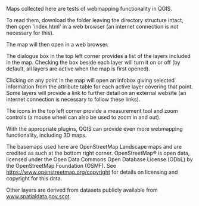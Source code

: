 Maps collected here are tests of webmapping functionality in QGIS. 

To read them, download the folder leaving the directory structure intact, then open 'index.html' in a web browser (an internet connection is not necessary for this). 

The map will then open in a web browser. 

The dialogue box in the top left corner provides a list of the layers included in the map. Checking the box beside each layer will turn it on or off (by default, all layers are active when the map is first opened). 

Clicking on any point in the map will open an infobox giving selected information from the attribute table for each active layer covering that point. Some layers will provide a link to further detail on an external website (an internet connection is necessary to follow these links). 

The icons in the top left corner provide a measurement tool and zoom controls (a mouse wheel can also be used to zoom in and out). 

With the appropriate plugins, QGIS can provide even more webmapping functionality, including 3D maps.

The basemaps used here are OpenStreetMap Landscape maps and are credited as such at the bottom right corner. OpenStreetMap® is open data, licensed under the Open Data Commons Open Database License (ODbL) by the OpenStreetMap Foundation (OSMF). See https://www.openstreetmap.org/copyright for details on licensing and copyright for this data.

Other layers are derived from datasets publicly available from www.spatialdata.gov.scot. 
